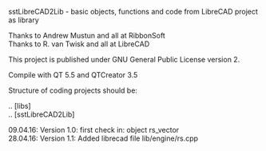 sstLibreCAD2Lib - basic objects, functions and code from LibreCAD project as library

Thanks to Andrew Mustun and all at RibbonSoft  <BR>
Thanks to R. van Twisk and all at LibreCAD  <BR>

This project is published under GNU General Public License version 2.

Compile with QT 5.5 and QTCreator 3.5

Structure of coding projects should be:

.. [libs]  <BR>
.. [sstLibreCAD2Lib]  <BR>

09.04.16: Version 1.0: first check in: object rs_vector  <BR>
28.04.16: Version 1.1: Added librecad file lib/engine/rs.cpp  <BR>

